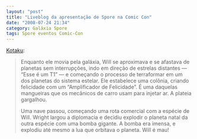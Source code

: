 ```yaml
---
layout: "post"
title: "Liveblog da apresentação de Spore na Comic Con"
date: "2008-07-24 21:34"
category: Galáxia Spore
tags: Spore eventos Comic-Con
---
```

[Kotaku](http://kotaku.com/5028773/liveblogging-will-wright-discussing-his-inner-otaku-at-comic+con):

> Enquanto ele movia pela galáxia, Will se aproximava e se afastava de planetas sem interrupções, indo em direção de estrelas distantes — “Esse é um T1” — e começando o processo de terraformar em um dos planetas do sistema estelar. Ele estabelece uma colônia, criando felicidade com um “Amplificador de Felicidade”. É uma daquelas mangueiras que os mecânicos de carro usam para injetar ar. A plateia gargalhou.
>
> Uma nave passou, começando uma rota comercial com a espécie de Will. Wright largou a diplomacia e decidiu explodir o planeta natal da outra espécie com uma bomba gigante. A bomba era imensa, e explodiu até mesmo a lua que orbitava o planeta. Will é mau!
